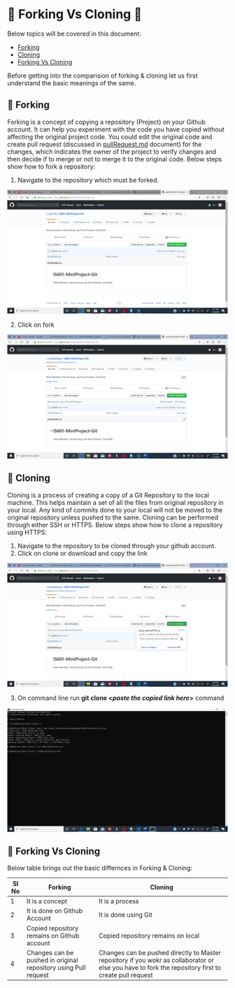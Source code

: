 # &#x1F539; Forking Vs Cloning &#x1F539;

Below topics will be covered in this document:

 - [Forking](https://github.com/varshaahuja/WSD-Mini-Project-1/blob/master/forkVsClone.md#-forking)
 - [Cloning](https://github.com/varshaahuja/WSD-Mini-Project-1/blob/master/forkVsClone.md#-cloning)
 - [Forking Vs Cloning](https://github.com/varshaahuja/WSD-Mini-Project-1/blob/master/forkVsClone.md#-forking-vs-cloning)
 
Before getting into the comparision of forking & cloning let us first understand the basic meanings of the same.

## &#x1F539; Forking

Forking is a concept of copying a repository (Project) on your Github account. It can help you experiment with the code you have copied without affecting the original project code. You could edit the original code and create pull request (discussed in [pullRequest.md](https://github.com/varshaahuja/WSD-Mini-Project-1/blob/master/pullRequest.md) document) for the changes, which indicates the owner of the project to verify changes and then decide if to merge or not to merge it to the original code.
Below steps show how to fork a repository:

 1. Navigate to the repository which must be forked.
 
 ![](Images/fork_1.png)
 
 2. Click on fork
 
 ![](Images/fork_2.png)
 
 ## &#x1F539; Cloning
 
 Cloning is a process of creating a copy of a Git Repository to the local machine. This helps maintain a set of all the files from original repository in your local. Any kind of commits done to your local will not be moved to the original repository unless pushed to the same. Cloning can be performed through either SSH or HTTPS.
 Below steps show how to clone a repository using HTTPS:
 
 1. Navigate to the repository to be cloned through your github account.
 2. Click on clone or download and copy the link
 
 ![](Images/clone_1.png)
 
 3. On command line run **git clone <*paste the copied link here*>** command
 
 ![](Images/clone_2.png)
 
 ## &#x1F539; Forking Vs Cloning
 
 Below table brings out the basic differnces in Forking & Cloning:
 
| Sl No | Forking | Cloning |
| --------- | ------------- | ------------- |
| 1 | It is a concept  | It is a process  |
| 2 | It is done on Github Account  | It is done using Git  |
| 3 | Copied repository remains on Github account | Copied repository remains on local |
| 4 | Changes can be pushed in original repository using Pull request | Changes can be pushed directly to Master repository if you wokr as collaborator or else you have to fork the repository first to create pull request |

